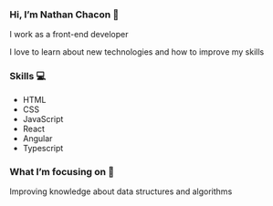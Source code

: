 ### Hi, I’m Nathan Chacon 👋
I work as a front-end developer

I love to learn about new technologies and how to improve my skills

### Skills 💻
- HTML
- CSS
- JavaScript
- React
- Angular
- Typescript

### What I’m focusing on 🧐
Improving knowledge about data structures and algorithms

